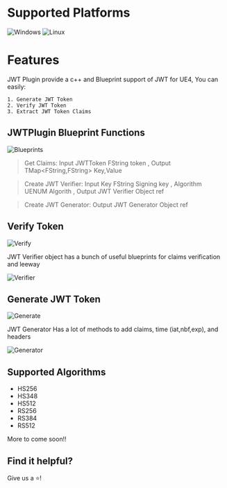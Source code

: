 # Supported Platforms

![Windows](https://drive.google.com/uc?export=view&id=1k4dinqYcmrCpQ6b08JMJujBICzzTJOeo) ![Linux](https://drive.google.com/uc?export=view&id=1QwyMFHBC9qPJatMq7eUqh7m15mOkR1Hn) 

# Features

JWT Plugin provide a c++ and Blueprint support of JWT for UE4, You can easily:
```
1. Generate JWT Token
2. Verify JWT Token
3. Extract JWT Token Claims
```

## JWTPlugin Blueprint Functions
![Blueprints](https://drive.google.com/uc?export=view&id=13Dw1zaSeh_afz5olYeUqB4qsD7ELR-5q)

>Get Claims: 
Input JWTToken FString token
, Output TMap<FString,FString> Key,Value

>Create JWT Verifier:
>Input Key FString Signing key
>, Algorithm UENUM Algorith
>, Output JWT Verifier Object ref

>Create JWT Generator:
>Output JWT Generator Object ref
## Verify Token
![Verify](https://drive.google.com/uc?export=view&id=1ZqpHYhtFEcCJO3ZDrUZUXR8j9TJZ2o2k)

JWT Verifier object has a bunch of useful blueprints for claims verification and leeway

![Verifier](https://drive.google.com/uc?export=view&id=1CsFHpj7O4cDQQooi7Bh_P8LnJ8V4HmzI)

## Generate JWT Token

![Generate](https://drive.google.com/uc?export=view&id=1fx61BD-7iWLhX4DrPMErN1sA5gR4I5qT)

JWT Generator Has a lot of methods to add claims, time (iat,nbf,exp), and headers

![Generator](https://drive.google.com/uc?export=view&id=1ftVYAadjElVqfNhnlSN4drokVHhbpUdl)


## Supported Algorithms

 - HS256
 - HS348
 - HS512
 - RS256
 - RS384
 - RS512

More to come soon!!

## Find it helpful?

Give us a ⭐️!


